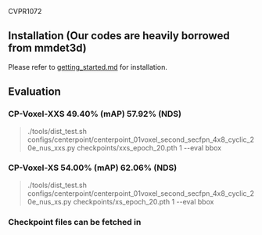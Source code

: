 CVPR1072

## Installation (Our codes are heavily borrowed from mmdet3d)
Please refer to [getting_started.md](docs/en/getting_started.md) for installation.

## Evaluation

### CP-Voxel-XXS 49.40% (mAP) 57.92% (NDS)
> ./tools/dist_test.sh configs/centerpoint/centerpoint_01voxel_second_secfpn_4x8_cyclic_20e_nus_xxs.py checkpoints/xxs_epoch_20.pth 1 --eval bbox

### CP-Voxel-XS 54.00% (mAP) 62.06% (NDS)
> ./tools/dist_test.sh configs/centerpoint/centerpoint_01voxel_second_secfpn_4x8_cyclic_20e_nus_xs.py checkpoints/xs_epoch_20.pth 1 --eval bbox

### Checkpoint files can be fetched in 
